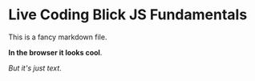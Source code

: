 # Live Coding Blick JS Fundamentals

This is a fancy markdown file.

**In the browser it looks cool**.

*But it's just text*.